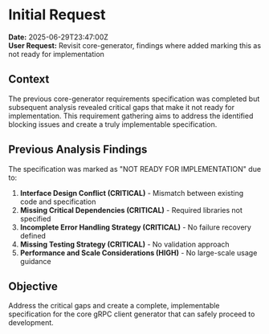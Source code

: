 # Initial Request

**Date:** 2025-06-29T23:47:00Z  
**User Request:** Revisit core-generator, findings where added marking this as not ready for implementation

## Context

The previous core-generator requirements specification was completed but subsequent analysis revealed critical gaps that make it not ready for implementation. This requirement gathering aims to address the identified blocking issues and create a truly implementable specification.

## Previous Analysis Findings

The specification was marked as "NOT READY FOR IMPLEMENTATION" due to:

1. **Interface Design Conflict (CRITICAL)** - Mismatch between existing code and specification
2. **Missing Critical Dependencies (CRITICAL)** - Required libraries not specified
3. **Incomplete Error Handling Strategy (CRITICAL)** - No failure recovery defined
4. **Missing Testing Strategy (CRITICAL)** - No validation approach
5. **Performance and Scale Considerations (HIGH)** - No large-scale usage guidance

## Objective

Address the critical gaps and create a complete, implementable specification for the core gRPC client generator that can safely proceed to development.